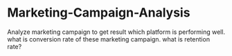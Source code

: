 # Marketing-Campaign-Analysis
Analyze marketing campaign to get result which platform is performing well. what is conversion rate of these marketing campaign. what is retention rate?
